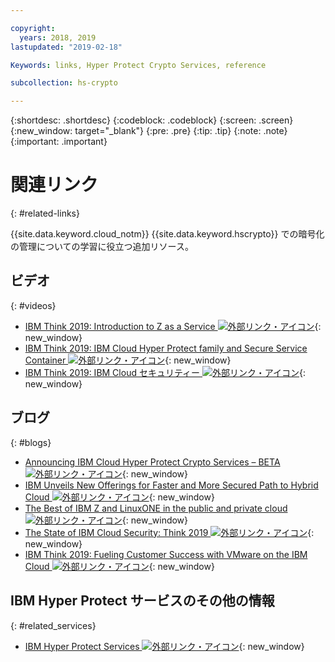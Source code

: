 ```yaml
---

copyright:
  years: 2018, 2019
lastupdated: "2019-02-18"

Keywords: links, Hyper Protect Crypto Services, reference

subcollection: hs-crypto

---
```


{:shortdesc: .shortdesc}
{:codeblock: .codeblock}
{:screen: .screen}
{:new_window: target="_blank"}
{:pre: .pre}
{:tip: .tip}
{:note: .note}
{:important: .important}

# 関連リンク
{: #related-links}

{{site.data.keyword.cloud_notm}} {{site.data.keyword.hscrypto}} での暗号化の管理についての学習に役立つ追加リソース。

## ビデオ
{: #videos}

- [IBM Think 2019: Introduction to Z as a Service ![外部リンク・アイコン](../../icons/launch-glyph.svg "外部リンク・アイコン")](https://www.ibm.com/events/think/watch/replay/120157283/){: new_window}
- [IBM Think 2019: IBM Cloud Hyper Protect family and Secure Service Container ![外部リンク・アイコン](../../icons/launch-glyph.svg "外部リンク・アイコン")](https://www.ibm.com/events/think/watch/replay/120171746/){: new_window}
- [IBM Think 2019: IBM Cloud セキュリティー ![外部リンク・アイコン](../../icons/launch-glyph.svg "外部リンク・アイコン")](https://www.ibm.com/events/think/watch/replay/120118486/){: new_window}

## ブログ
{: #blogs}

- [Announcing IBM Cloud Hyper Protect Crypto Services – BETA ![外部リンク・アイコン](../../icons/launch-glyph.svg "外部リンク・アイコン")](https://www.ibm.com/blogs/bluemix/2019/01/announcing-ibm-cloud-hyper-protect-crypto-services-beta/){: new_window}
- [IBM Unveils New Offerings for Faster and More Secured Path to Hybrid Cloud ![外部リンク・アイコン](../../icons/launch-glyph.svg "外部リンク・アイコン")](https://newsroom.ibm.com/2019-02-12-IBM-Unveils-New-Offerings-for-Faster-and-More-Secured-Path-to-Hybrid-Cloud){: new_window}
- [The Best of IBM Z and LinuxONE in the public and private cloud ![外部リンク・アイコン](../../icons/launch-glyph.svg "外部リンク・アイコン")](https://www.ibm.com/blogs/systems/the-best-of-ibm-z-and-linuxone-in-the-public-and-private-cloud/){: new_window}
- [The State of IBM Cloud Security: Think 2019 ![外部リンク・アイコン](../../icons/launch-glyph.svg "外部リンク・アイコン")](https://www.ibm.com/blogs/bluemix/2019/02/cloud-security-right/){: new_window}
- [IBM Think 2019: Fueling Customer Success with VMware on the IBM Cloud ![外部リンク・アイコン](../../icons/launch-glyph.svg "外部リンク・アイコン")](https://www.ibm.com/blogs/bluemix/2019/02/security-innovation-and-choice-for-vmware-on-ibm-cloud/){: new_window}

## IBM Hyper Protect サービスのその他の情報
{: #related_services}

- [IBM Hyper Protect Services ![外部リンク・アイコン](../../icons/launch-glyph.svg "外部リンク・アイコン")](https://www.ibm.com/cloud/hyper-protect-services){: new_window}
